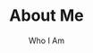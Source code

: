 ---
title: "About Me"
subtitle: "Who I Am"

about:
  images:
    - "/images/about/01.jpg"
    - "/images/about/02.jpg"
    - "/images/about/03.jpg"
    - "/images/about/10.jpg"
    - "/images/about/05.jpg"
    - "/images/about/06.jpg"
    - "/images/about/07.jpg"
    - "/images/about/08.jpg"
    - "/images/about/09.jpg"
    - "/images/about/04.jpg"
  
  title: "I am a technical guy in web and servers, with experience in quickly solving problems and integrating diverse technologies. I have a practical, results-oriented approach and am always eager to learn and optimize existing solutions." 
  description: |
        What sets me apart is my diverse experience across various technologies, particularly in web hosting and DevOps. I've developed a strong ability to bridge the gap between development and operations, ensuring seamless deployment, scalability, and performance optimization. This blend of skills allows me to deliver robust solutions that align with both technical and business objectives



featuredBy:
  enable: true
  title: "Technology I work with"
  brands:
    - "/images/brands/01.svg"
    - "/images/brands/02.svg"
    - "/images/brands/03.svg"
    - "/images/brands/04.svg"
    - "/images/brands/05.svg"


services:
  enable: true
  title: "What I can do "
  subtitle: ""
  rotatingIcon : true
  serviceLists:
  - title: "Backend"
    active: true
    description: |
      In terms of backend development, I have experience working with technologies such as Python and Bash.

  - title: "Frontend"
    active: true
    description: |
      For front-end development, I primarily work with React, which I consider my main expertise. Additionally, I have experience with C#, but React has been the predominant framework in my projects, allowing me to build dynamic and responsive user interfaces effectively.

  - title: "Database"
    active: true
    description: |
      In terms of database management, I have hands-on experience working with MySQL, PL/SQL, and T-SQL. I am proficient in designing, optimizing, and querying databases to support efficient data storage and retrieval, ensuring seamless integration with applications.

  - title: "Server"
    active: true
    description: |
      I specialize in setting up and managing web servers, primarily using Ubuntu and Almalinux. I have strong expertise in deploying and maintaining SQL servers, ensuring their performance and reliability. Additionally, I work extensively with Docker to create and manage containers for databases, and I am proficient in deploying web applications using Node.js or Python, ensuring smooth integration and continuous delivery across multiple servers.

  - title: "UX/UI"
    active: false
    description: |
      I'm not an expert in this area, I understand the importance of creating intuitive and user-friendly interfaces and work closely with design teams to ensure a seamless user experience.


whatClientsSay:
  title: "What Clients Say"
  subtitle: "Reviews"
  reviewsItems:
  - name: Harry Thompson
    info: Web Developer
    review: "The Next.js theme is simply amazing! It provides a clean and modern design that perfectly fits my projects. The code is well-structured and easy to customize. I highly recommend it."

  - name: George Harrison
    info: UX Designer
    review: "As a UX designer, I appreciate the attention to detail in the Next.js theme. It offers a seamless user experience with its smooth animations and intuitive layout. It has definitely elevated the overall look and feel of my websites."

  - name: Michael Johnson
    info: Frontend Developer
    review: "I've used many Next.js themes before, but it stands out from the rest. It has a solid foundation, responsive design, and excellent performance. It saved me a lot of development time and allowed me to deliver high-quality websites to my clients."

  - name: Emily Brown
    info: Digital Marketer
    review: "It has been a game-changer for my marketing projects. Its SEO-friendly structure, fast loading times, and well-organized code have improved the overall performance of my websites. It's a reliable choice for anyone looking to boost their online presence."

  - name: David Wilson
    info: Freelancer
    review: "I'm impressed with the Next.js theme's versatility. It caters to a wide range of projects, from simple portfolios to complex web applications. The extensive documentation and helpful support team make it even better. It is my go-to choice for Next.js development."

      

---